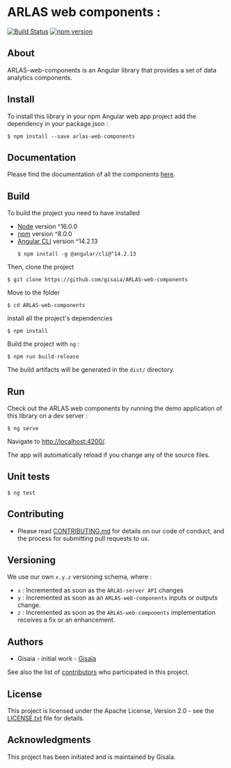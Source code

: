 # ARLAS web components :

[![Build Status](https://travis-ci.org/gisaia/ARLAS-web-components.svg?branch=develop)](https://travis-ci.org/gisaia/ARLAS-web-components)
[![npm version](https://badge.fury.io/js/arlas-web-components.svg)](https://badge.fury.io/js/arlas-web-components)

## About

ARLAS-web-components is an Angular library that provides a set of data analytics components.

## Install

To install this library in your npm Angular web app project add the dependency in your package.json :

```shell
$ npm install --save arlas-web-components
```

## Documentation

Please find the documentation of all the components [here](https://docs.arlas.io/classes/DonutComponent/).

## Build

To build the project you need to have installed
- [Node](https://nodejs.org/en/) version ^16.0.0 
- [npm](https://github.com/npm/npm) version ^8.0.0
- [Angular CLI](https://github.com/angular/angular-cli) version ^14.2.13
  ```
  $ npm install -g @angular/cli@^14.2.13
  ```

Then, clone the project

```shell
$ git clone https://github.com/gisaia/ARLAS-web-components
```

Move to the folder

```shell
$ cd ARLAS-web-components
```

Install all the project's dependencies

```shell
$ npm install
```

Build the project with `ng` :

```shell
$ npm run build-release
```

The build artifacts will be generated in the `dist/` directory. 


## Run 

Check out the ARLAS web components by running the demo application of this library on a dev server  :

```shell
$ ng serve 
```

Navigate to [http://localhost:4200/](http://localhost:4200/).

 The app will automatically reload if you change any of the source files.

## Unit tests

```shell
$ ng test
```

## Contributing

- Please read [CONTRIBUTING.md](CONTRIBUTING.md) for details on our code of conduct, and the process for submitting pull requests to us.

## Versioning

We use our own `x.y.z` versioning schema, where :

- `x` : Incremented as soon as the `ARLAS-server API` changes
- `y` : Incremented as soon as an `ARLAS-web-components` inputs or outputs change.
- `z` : Incremented as soon as the `ARLAS-web-components` implementation receives a fix or an enhancement.

## Authors

- Gisaia - initial work - [Gisaïa](https://gisaia.com/) 

See also the list of [contributors](https://github.com/gisaia/ARLAS-web-components/graphs/contributors) who participated in this project.

## License

This project is licensed under the Apache License, Version 2.0 - see the [LICENSE.txt](https://github.com/gisaia/ARLAS-web-components/blob/develop/LICENSE.txt) file for details.

## Acknowledgments

This project has been initiated and is maintained by Gisaïa.
